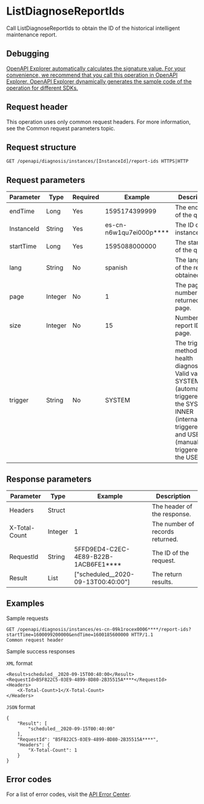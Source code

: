 # ListDiagnoseReportIds

Call ListDiagnoseReportIds to obtain the ID of the historical intelligent maintenance report.

## Debugging

[OpenAPI Explorer automatically calculates the signature value. For your convenience, we recommend that you call this operation in OpenAPI Explorer. OpenAPI Explorer dynamically generates the sample code of the operation for different SDKs.](https://api.aliyun.com/#product=elasticsearch&api=ListDiagnoseReportIds&type=ROA&version=2017-06-13)

## Request header

This operation uses only common request headers. For more information, see the Common request parameters topic.

## Request structure

```
GET /openapi/diagnosis/instances/[InstanceId]/report-ids HTTPS|HTTP
```

## Request parameters

|Parameter|Type|Required|Example|Description|
|---------|----|--------|-------|-----------|
|endTime|Long|Yes|1595174399999|The end time of the query. |
|InstanceId|String|Yes|es-cn-n6w1qu7ei000p\*\*\*\*|The ID of an instance. |
|startTime|Long|Yes|1595088000000|The start time of the query. |
|lang|String|No|spanish|The language of the report obtained. |
|page|Integer|No|1|The page number of the returned page. |
|size|Integer|No|15|Number of report IDs per page. |
|trigger|String|No|SYSTEM|The trigger method of the health diagnosis. Valid values: SYSTEM \(automatically triggered by the SYSTEM\), INNER \(internally triggered\), and USER \(manually triggered by the USER\). |

## Response parameters

|Parameter|Type|Example|Description|
|---------|----|-------|-----------|
|Headers|Struct| |The header of the response. |
|X-Total-Count|Integer|1|The number of records returned. |
|RequestId|String|5FFD9ED4-C2EC-4E89-B22B-1ACB6FE1\*\*\*\*|The ID of the request. |
|Result|List|\["scheduled\_\_2020-09-13T00:40:00"\]|The return results. |

## Examples

Sample requests

```
GET /openapi/diagnosis/instances/es-cn-09k1rocex0006****/report-ids? startTime=1600099200000&endTime=1600185600000 HTTP/1.1
Common request header
```

Sample success responses

`XML` format

```
<Result>scheduled__2020-09-15T00:40:00</Result>
<RequestId>B5F822C5-03E9-4899-8D80-2B35515A****</RequestId>
<Headers>
    <X-Total-Count>1</X-Total-Count>
</Headers>
```

`JSON` format

```
{
    "Result": [
        "scheduled__2020-09-15T00:40:00"
    ],
    "RequestId": "B5F822C5-03E9-4899-8D80-2B35515A****",
    "Headers": {
        "X-Total-Count": 1
    }
}
```

## Error codes

For a list of error codes, visit the [API Error Center](https://error-center.alibabacloud.com/status/product/elasticsearch).

